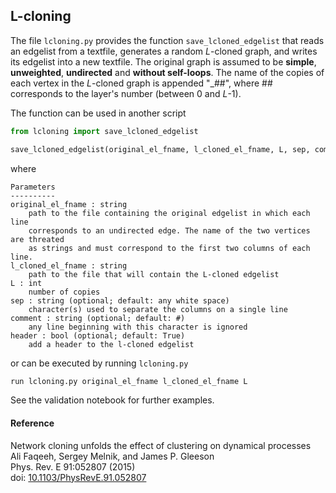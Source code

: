 ## L-cloning

The file `lcloning.py` provides the function `save_lcloned_edgelist` that reads an edgelist from a textfile, generates a random _L_-cloned graph, and writes its edgelist into a new textfile.  The original graph is assumed to be **simple**, **unweighted**, **undirected** and **without self-loops**. The name of the copies of each vertex in the _L_-cloned graph is appended "_##", where ## corresponds to the layer's number (between 0 and _L_-1).


The function can be used in another script
```python
from lcloning import save_lcloned_edgelist

save_lcloned_edgelist(original_el_fname, l_cloned_el_fname, L, sep, comment, header)
```
where
```
Parameters
----------
original_el_fname : string
    path to the file containing the original edgelist in which each line
    corresponds to an undirected edge. The name of the two vertices are threated
    as strings and must correspond to the first two columns of each line.
l_cloned_el_fname : string
    path to the file that will contain the L-cloned edgelist
L : int
    number of copies
sep : string (optional; default: any white space)
    character(s) used to separate the columns on a single line
comment : string (optional; default: #)
    any line beginning with this character is ignored
header : bool (optional; default: True)
    add a header to the l-cloned edgelist
```
or can be executed by running `lcloning.py`
```python
run lcloning.py original_el_fname l_cloned_el_fname L
```

See the validation notebook for further examples.


#### Reference

Network cloning unfolds the effect of clustering on dynamical processes<br>
Ali Faqeeh, Sergey Melnik, and James P. Gleeson<br>
Phys. Rev. E 91:052807 (2015)<br>
doi: [10.1103/PhysRevE.91.052807](http://doi.org/10.1103/PhysRevE.91.052807)
